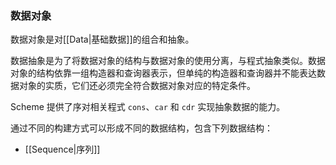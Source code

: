### 数据对象

数据对象是对[[Data|基础数据]]的组合和抽象。

数据抽象是为了将数据对象的结构与数据对象的使用分离，与程式抽象类似。数据对象的结构依靠一组构造器和查询器表示，但单纯的构造器和查询器并不能表达数据对象的实质，它们还必须完全符合数据对象对应的特定条件。

Scheme 提供了序对相关程式 `cons`、`car` 和 `cdr` 实现抽象数据的能力。

通过不同的构建方式可以形成不同的数据结构，包含下列数据结构：

- [[Sequence|序列]]